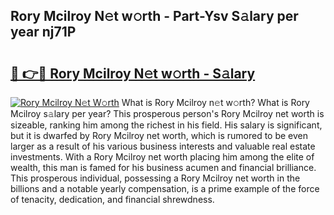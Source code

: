 ## Rory Mcilroy N𝚎t w𝚘rth - Part-Ysv S𝚊lary per year nj71P

# <h2><a href="http://gc44oh.nevu.top/?p=Rory+Mcilroy">🔗 👉🔴 Rory Mcilroy N𝚎t w𝚘rth - S𝚊lary</a></h2>

[![Rory Mcilroy N𝚎t W𝚘rth](https://i.imgur.com/Oavwk0R.jpeg)](http://gc44oh.nevu.top/?p=Rory+Mcilroy)
What is Rory Mcilroy n𝚎t w𝚘rth? What is Rory Mcilroy s𝚊lary per year?
This prosperous person's Rory Mcilroy net worth is sizeable, ranking him among the richest in his field. His salary is significant, but it is dwarfed by Rory Mcilroy net worth, which is rumored to be even larger as a result of his various business interests and valuable real estate investments. With a Rory Mcilroy net worth placing him among the elite of wealth, this man is famed for his business acumen and financial brilliance. This prosperous individual, possessing a Rory Mcilroy net worth in the billions and a notable yearly compensation, is a prime example of the force of tenacity, dedication, and financial shrewdness.
